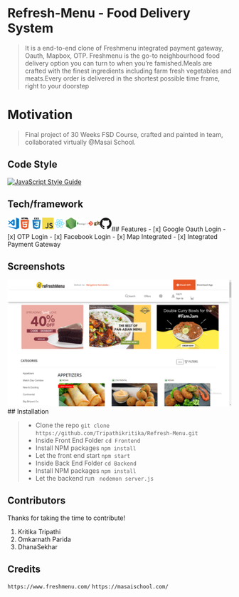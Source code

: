 # Refresh-Menu - Food Delivery System

> It is a end-to-end clone of Freshmenu integrated payment gateway, Oauth, Mapbox, OTP.
> Freshmenu is the go-to neighbourhood food delivery option you can turn to when you’re famished.Meals are crafted with the finest ingredients including farm fresh vegetables and meats.Every order is delivered in the shortest possible time frame, right to your doorstep

# Motivation

> Final project of 30 Weeks FSD Course, crafted and painted in team, collaborated virtually @Masai School.

## Code Style

[![JavaScript Style Guide](https://img.shields.io/badge/code_style-standard-brightgreen.svg)](https://standardjs.com)

## Tech/framework

[<img align="left" alt="Visual Studio Code" width="26px" src="https://raw.githubusercontent.com/github/explore/80688e429a7d4ef2fca1e82350fe8e3517d3494d/topics/visual-studio-code/visual-studio-code.png" />][webdevplaylist]
[<img align="left" alt="HTML5" width="26px" src="https://raw.githubusercontent.com/github/explore/80688e429a7d4ef2fca1e82350fe8e3517d3494d/topics/html/html.png" />][webdevplaylist]
[<img align="left" alt="CSS3" width="26px" src="https://raw.githubusercontent.com/github/explore/80688e429a7d4ef2fca1e82350fe8e3517d3494d/topics/css/css.png" />][cssplaylist]
[<img align="left" alt="JavaScript" width="26px" src="https://raw.githubusercontent.com/github/explore/80688e429a7d4ef2fca1e82350fe8e3517d3494d/topics/javascript/javascript.png" />][jsplaylist]
[<img align="left" alt="React" width="26px" src="https://raw.githubusercontent.com/github/explore/80688e429a7d4ef2fca1e82350fe8e3517d3494d/topics/react/react.png" />][reactplaylist]
[<img align="left" alt="Node.js" width="26px" src="https://raw.githubusercontent.com/github/explore/80688e429a7d4ef2fca1e82350fe8e3517d3494d/topics/nodejs/nodejs.png" />][webdevplaylist]
[<img align="left" alt="MongoDB" width="26px" src="https://raw.githubusercontent.com/github/explore/80688e429a7d4ef2fca1e82350fe8e3517d3494d/topics/mongodb/mongodb.png" />][webdevplaylist]
[<img align="left" alt="Git" width="26px" src="https://raw.githubusercontent.com/github/explore/80688e429a7d4ef2fca1e82350fe8e3517d3494d/topics/git/git.png" />][webdevplaylist]
[<img align="left" alt="GitHub" width="26px" src="https://raw.githubusercontent.com/github/explore/78df643247d429f6cc873026c0622819ad797942/topics/github/github.png" />][webdevplaylist]

[webdevplaylist]: #
[jsplaylist]: #
[cssplaylist]: #
[reactplaylist]: #

<br/>
## Features
- [x] Google Oauth Login
- [x] OTP Login
- [x] Facebook Login
- [x] Map Integrated
- [x] Integrated Payment Gateway

## Screenshots

<img src="./Frontend/public/LandingPage.png" alt="Landing Page" />
## Installation

> - Clone the repo
>   `git clone https://github.com/Tripathikritika/Refresh-Menu.git`
> - Inside Front End Folder
>   `cd Frontend`
> - Install NPM packages
>   `npm install`
> - Let the front end start
>   `npm start`
> - Inside Back End Folder
>   `cd Backend`
> - Install NPM packages
>   `npm install`
> - Let the backend run
>   ` nodemon server.js`

## Contributors

Thanks for taking the time to contribute!

1. Kritika Tripathi
2. Omkarnath Parida
3. DhanaSekhar

## Credits

`https://www.freshmenu.com/`
`https://masaischool.com/`
